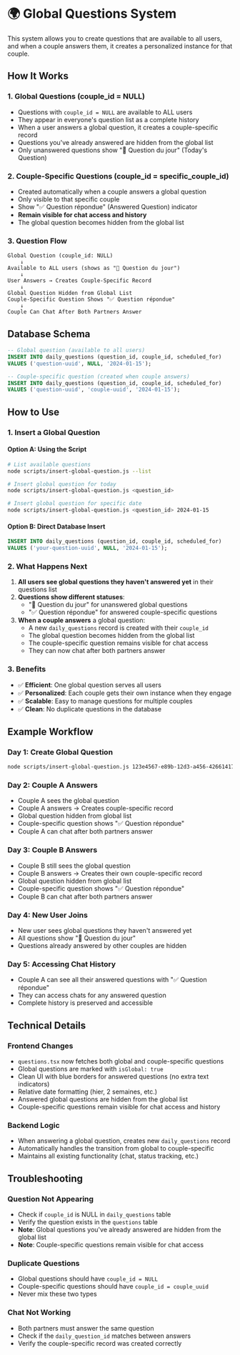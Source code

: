 # 🌍 Global Questions System

This system allows you to create questions that are available to all users, and when a couple answers them, it creates a personalized instance for that couple.

## How It Works

### 1. **Global Questions (couple_id = NULL)**
- Questions with `couple_id = NULL` are available to ALL users
- They appear in everyone's question list as a complete history
- When a user answers a global question, it creates a couple-specific record
- Questions you've already answered are hidden from the global list
- Only unanswered questions show "📅 Question du jour" (Today's Question)

### 2. **Couple-Specific Questions (couple_id = specific_couple_id)**
- Created automatically when a couple answers a global question
- Only visible to that specific couple
- Show "✅ Question répondue" (Answered Question) indicator
- **Remain visible for chat access and history**
- The global question becomes hidden from the global list

### 3. **Question Flow**
```
Global Question (couple_id: NULL) 
    ↓
Available to ALL users (shows as "📅 Question du jour")
    ↓
User Answers → Creates Couple-Specific Record
    ↓
Global Question Hidden from Global List
Couple-Specific Question Shows "✅ Question répondue"
    ↓
Couple Can Chat After Both Partners Answer
```

## Database Schema

```sql
-- Global question (available to all users)
INSERT INTO daily_questions (question_id, couple_id, scheduled_for) 
VALUES ('question-uuid', NULL, '2024-01-15');

-- Couple-specific question (created when couple answers)
INSERT INTO daily_questions (question_id, couple_id, scheduled_for) 
VALUES ('question-uuid', 'couple-uuid', '2024-01-15');
```

## How to Use

### 1. **Insert a Global Question**

#### Option A: Using the Script
```bash
# List available questions
node scripts/insert-global-question.js --list

# Insert global question for today
node scripts/insert-global-question.js <question_id>

# Insert global question for specific date
node scripts/insert-global-question.js <question_id> 2024-01-15
```

#### Option B: Direct Database Insert
```sql
INSERT INTO daily_questions (question_id, couple_id, scheduled_for) 
VALUES ('your-question-uuid', NULL, '2024-01-15');
```

### 2. **What Happens Next**

1. **All users see global questions they haven't answered yet** in their questions list
2. **Questions show different statuses**:
   - "📅 Question du jour" for unanswered global questions
   - "✅ Question répondue" for answered couple-specific questions
3. **When a couple answers** a global question:
   - A new `daily_questions` record is created with their `couple_id`
   - The global question becomes hidden from the global list
   - The couple-specific question remains visible for chat access
   - They can now chat after both partners answer

### 3. **Benefits**

- ✅ **Efficient**: One global question serves all users
- ✅ **Personalized**: Each couple gets their own instance when they engage
- ✅ **Scalable**: Easy to manage questions for multiple couples
- ✅ **Clean**: No duplicate questions in the database

## Example Workflow

### Day 1: Create Global Question
```bash
node scripts/insert-global-question.js 123e4567-e89b-12d3-a456-426614174000
```

### Day 2: Couple A Answers
- Couple A sees the global question
- Couple A answers → Creates couple-specific record
- Global question hidden from global list
- Couple-specific question shows "✅ Question répondue"
- Couple A can chat after both partners answer

### Day 3: Couple B Answers
- Couple B still sees the global question
- Couple B answers → Creates their own couple-specific record
- Global question hidden from global list
- Couple-specific question shows "✅ Question répondue"
- Couple B can chat after both partners answer

### Day 4: New User Joins
- New user sees global questions they haven't answered yet
- All questions show "📅 Question du jour"
- Questions already answered by other couples are hidden

### Day 5: Accessing Chat History
- Couple A can see all their answered questions with "✅ Question répondue"
- They can access chats for any answered question
- Complete history is preserved and accessible

## Technical Details

### Frontend Changes
- `questions.tsx` now fetches both global and couple-specific questions
- Global questions are marked with `isGlobal: true`
- Clean UI with blue borders for answered questions (no extra text indicators)
- Relative date formatting (hier, 2 semaines, etc.)
- Answered global questions are hidden from the global list
- Couple-specific questions remain visible for chat access and history

### Backend Logic
- When answering a global question, creates new `daily_questions` record
- Automatically handles the transition from global to couple-specific
- Maintains all existing functionality (chat, status tracking, etc.)

## Troubleshooting

### Question Not Appearing
- Check if `couple_id` is NULL in `daily_questions` table
- Verify the question exists in the `questions` table
- **Note**: Global questions you've already answered are hidden from the global list
- **Note**: Couple-specific questions remain visible for chat access

### Duplicate Questions
- Global questions should have `couple_id = NULL`
- Couple-specific questions should have `couple_id = couple_uuid`
- Never mix these two types

### Chat Not Working
- Both partners must answer the same question
- Check if the `daily_question_id` matches between answers
- Verify the couple-specific record was created correctly
